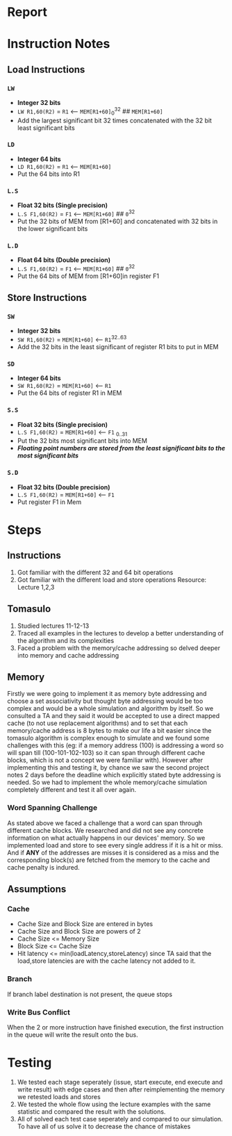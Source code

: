 # **Report**

# Instruction Notes

## **Load Instructions**

### `LW`

- **Integer 32 bits**
- `LW R1,60(R2)` = `R1` <-- `MEM[R1+60]`<sub>0</sub><sup>32</sup> ## `MEM[R1+60]`
- Add the largest significant bit 32 times concatenated with the 32 bit least significant bits

### `LD`

- **Integer 64 bits**
- `LD R1,60(R2)` = `R1` <-- `MEM[R1+60]`
- Put the 64 bits into R1

### `L.S`

- **Float 32 bits (Single precision)**
- `L.S F1,60(R2)` = `F1` <-- `MEM[R1+60]` ## `0`<sup>32</sup>
- Put the 32 bits of MEM from [R1+60] and concatenated with 32 bits in the lower significant bits

### `L.D`

- **Float 64 bits (Double precision)**
- `L.S F1,60(R2)` = `F1` <-- `MEM[R1+60]` ## `0`<sup>32</sup>
- Put the 64 bits of MEM from [R1+60]in register F1

## **Store Instructions**

### `SW`

- **Integer 32 bits**
- `SW R1,60(R2)` = `MEM[R1+60]` <-- `R1`<sup>32..63</sup>
- Add the 32 bits in the least significant of register R1 bits to put in MEM

### `SD`

- **Integer 64 bits**
- `SW R1,60(R2)` = `MEM[R1+60]` <-- `R1`
- Put the 64 bits of register R1 in MEM

### `S.S`

- **Float 32 bits (Single precision)**
- `L.S F1,60(R2)` = `MEM[R1+60]` <-- `F1` <sub>0..31</sub>
- Put the 32 bits most significant bits into MEM
- _**Floating point numbers are stored from the least significant bits to the most significant bits**_

### `S.D`

- **Float 32 bits (Double precision)**
- `L.S F1,60(R2)` = `MEM[R1+60]` <-- `F1`
- Put register F1 in Mem

# Steps

## Instructions

1. Got familiar with the different 32 and 64 bit operations
2. Got familiar with the different load and store operations
   Resource: Lecture 1,2,3

## Tomasulo

1. Studied lectures 11-12-13
2. Traced all examples in the lectures to develop a better understanding of the algorithm and its complexities
3. Faced a problem with the memory/cache addressing so delved deeper into memory and cache addressing

## Memory

Firstly we were going to implement it as memory byte addressing and choose a set associativity but thought byte addressing would be too complex and would be a whole simulation and algorithm by itself. So we consulted a TA and they said it would be accepted to use a direct mapped cache (to not use replacement algorithms) and to set that each memory/cache address is 8 bytes to make our life a bit easier since the tomasulo algorithm is complex enough to simulate and we found some challenges with this (eg: if a memory address (100) is addressing a word so will span till (100-101-102-103) so it can span through different cache blocks, which is not a concept we were familiar with). However after implementing this and testing it, by chance we saw the second project notes 2 days before the deadline which explicitly stated byte addressing is needed. So we had to implement the whole memory/cache simulation completely different and test it all over again.

### Word Spanning Challenge

As stated above we faced a challenge that a word can span through different cache blocks. We researched and did not see any concrete information on what actually happens in our devices' memory. So we implemented load and store to see every single address if it is a hit or miss. And if **ANY** of the addresses are misses it is considered as a miss and the corresponding block(s) are fetched from the memory to the cache and cache penalty is indured.

## Assumptions

### Cache

- Cache Size and Block Size are entered in bytes
- Cache Size and Block Size are powers of 2
- Cache Size <= Memory Size
- Block Size <= Cache Size
- Hit latency <= min(loadLatency,storeLatency) since TA said that the load,store latencies are with the cache latency not added to it.

### Branch

If branch label destination is not present, the queue stops

### Write Bus Conflict

When the 2 or more instruction have finished execution, the first instruction in the queue will write the result onto the bus.

# Testing

1. We tested each stage seperately (issue, start execute, end execute and write result) with edge cases and then after reimplementing the memory we retested loads and stores
2. We tested the whole flow using the lecture examples with the same statistic and compared the result with the solutions.
3. All of solved each test case seperately and compared to our simulation. To have all of us solve it to decrease the chance of mistakes
